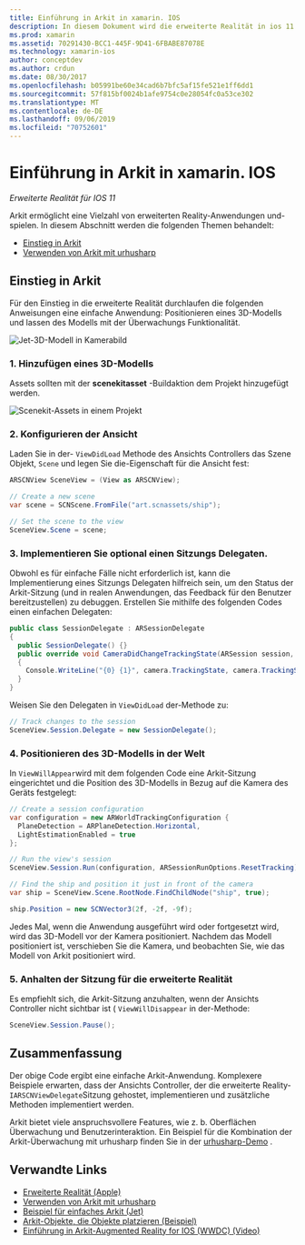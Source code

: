 ```yaml
---
title: Einführung in Arkit in xamarin. IOS
description: In diesem Dokument wird die erweiterte Realität in ios 11 mit Arkit beschrieben. Darin wird erläutert, wie Sie ein 3D-Modell zu einer APP hinzufügen, die Ansicht konfigurieren, einen Sitzungs Delegaten implementieren, das 3D-Modell auf der Welt positionieren und die Sitzung für die erweiterte Realität anhalten.
ms.prod: xamarin
ms.assetid: 70291430-BCC1-445F-9D41-6FBABE87078E
ms.technology: xamarin-ios
author: conceptdev
ms.author: crdun
ms.date: 08/30/2017
ms.openlocfilehash: b05991be60e34cad6b7bfc5af15fe521e1ff6dd1
ms.sourcegitcommit: 57f815bf0024b1afe9754c0e28054fc0a53ce302
ms.translationtype: MT
ms.contentlocale: de-DE
ms.lasthandoff: 09/06/2019
ms.locfileid: "70752601"
---
```

# <a name="introduction-to-arkit-in-xamarinios"></a>Einführung in Arkit in xamarin. IOS

_Erweiterte Realität für IOS 11_

Arkit ermöglicht eine Vielzahl von erweiterten Reality-Anwendungen und-spielen. In diesem Abschnitt werden die folgenden Themen behandelt:

- [Einstieg in Arkit](#gettingstarted)
- [Verwenden von Arkit mit urhusharp](urhosharp.md)

<a name="gettingstarted" />

## <a name="getting-started-with-arkit"></a>Einstieg in Arkit

Für den Einstieg in die erweiterte Realität durchlaufen die folgenden Anweisungen eine einfache Anwendung: Positionieren eines 3D-Modells und lassen des Modells mit der Überwachungs Funktionalität.

![Jet-3D-Modell in Kamerabild](images/jet-sml.png)

### <a name="1-add-a-3d-model"></a>1. Hinzufügen eines 3D-Modells

Assets sollten mit der **scenekitasset** -Buildaktion dem Projekt hinzugefügt werden.

![Scenekit-Assets in einem Projekt](images/scene-assets.png)

### <a name="2-configure-the-view"></a>2. Konfigurieren der Ansicht

Laden Sie in der- `ViewDidLoad` Methode des Ansichts Controllers das Szene Objekt, `Scene` und legen Sie die-Eigenschaft für die Ansicht fest:

```csharp
ARSCNView SceneView = (View as ARSCNView);

// Create a new scene
var scene = SCNScene.FromFile("art.scnassets/ship");

// Set the scene to the view
SceneView.Scene = scene;
```

### <a name="3-optionally-implement-a-session-delegate"></a>3. Implementieren Sie optional einen Sitzungs Delegaten.

Obwohl es für einfache Fälle nicht erforderlich ist, kann die Implementierung eines Sitzungs Delegaten hilfreich sein, um den Status der Arkit-Sitzung (und in realen Anwendungen, das Feedback für den Benutzer bereitzustellen) zu debuggen. Erstellen Sie mithilfe des folgenden Codes einen einfachen Delegaten:

```csharp
public class SessionDelegate : ARSessionDelegate
{
  public SessionDelegate() {}
  public override void CameraDidChangeTrackingState(ARSession session, ARCamera camera)
  {
    Console.WriteLine("{0} {1}", camera.TrackingState, camera.TrackingStateReason);
  }
}
```

Weisen Sie den Delegaten in `ViewDidLoad` der-Methode zu:

```csharp
// Track changes to the session
SceneView.Session.Delegate = new SessionDelegate();
```

### <a name="4-position-the-3d-model-in-the-world"></a>4. Positionieren des 3D-Modells in der Welt

In `ViewWillAppear`wird mit dem folgenden Code eine Arkit-Sitzung eingerichtet und die Position des 3D-Modells in Bezug auf die Kamera des Geräts festgelegt:

```csharp
// Create a session configuration
var configuration = new ARWorldTrackingConfiguration {
  PlaneDetection = ARPlaneDetection.Horizontal,
  LightEstimationEnabled = true
};

// Run the view's session
SceneView.Session.Run(configuration, ARSessionRunOptions.ResetTracking);

// Find the ship and position it just in front of the camera
var ship = SceneView.Scene.RootNode.FindChildNode("ship", true);

ship.Position = new SCNVector3(2f, -2f, -9f);
```

Jedes Mal, wenn die Anwendung ausgeführt wird oder fortgesetzt wird, wird das 3D-Modell vor der Kamera positioniert. Nachdem das Modell positioniert ist, verschieben Sie die Kamera, und beobachten Sie, wie das Modell von Arkit positioniert wird.

### <a name="5-pause-the-augmented-reality-session"></a>5. Anhalten der Sitzung für die erweiterte Realität

Es empfiehlt sich, die Arkit-Sitzung anzuhalten, wenn der Ansichts Controller nicht sichtbar ist ( `ViewWillDisappear` in der-Methode:

```csharp
SceneView.Session.Pause();
```

## <a name="summary"></a>Zusammenfassung

Der obige Code ergibt eine einfache Arkit-Anwendung. Komplexere Beispiele erwarten, dass der Ansichts Controller, der die erweiterte Reality- `IARSCNViewDelegate`Sitzung gehostet, implementieren und zusätzliche Methoden implementiert werden.

Arkit bietet viele anspruchsvollere Features, wie z. b. Oberflächen Überwachung und Benutzerinteraktion. Ein Beispiel für die Kombination der Arkit-Überwachung mit urhusharp finden Sie in der [urhusharp-Demo](urhosharp.md) .

## <a name="related-links"></a>Verwandte Links

- [Erweiterte Realität (Apple)](https://developer.apple.com/arkit/)
- [Verwenden von Arkit mit urhusharp](urhosharp.md)
- [Beispiel für einfaches Arkit (Jet)](https://docs.microsoft.com/samples/xamarin/ios-samples/ios11-arkitsample)
- [Arkit-Objekte, die Objekte platzieren (Beispiel)](https://docs.microsoft.com/samples/xamarin/ios-samples/ios11-arkitplacingobjects)
- [Einführung in Arkit-Augmented Reality for IOS (WWDC) (Video)](https://developer.apple.com/videos/play/wwdc2017/602/)
